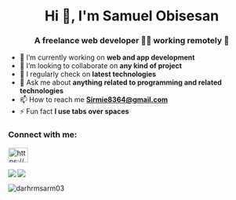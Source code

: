 <h1 align="center">Hi 👋, I'm Samuel Obisesan</h1>
<h3 align="center">A freelance web developer 👨‍💻 working remotely 🚀</h3>


- 🔭 I’m currently working on **web and app development**
- 👯 I’m looking to collaborate on **any kind of project**
- 📝 I regularly check on **latest technologies**
- 💬 Ask me about **anything related to programming and related technologies**
- 📫 How to reach me **Sirmie8364@gmail.com**
- ⚡ Fun fact **I use tabs over spaces**

<h3 align="left">Connect with me:</h3>
<p align="left">
<a href="https://linkedin.com/in/https://www.linkedin.com/in/samuel-obisesan-8b7aab262" target="blank"><img align="center" src="https://raw.githubusercontent.com/rahuldkjain/github-profile-readme-generator/master/src/images/icons/Social/linked-in-alt.svg" alt="https://www.linkedin.com/in/samuel-obisesan-8b7aab262" height="30" width="40" /></a>
</p>
</a>
<p><img align="left" src="https://github-readme-stats.vercel.app/api/top-langs/?username=anuraghazra&layout=compact" /></p>

<p><img align="center" src="https://github-readme-stats.vercel.app/api?username=darhrmsarm03&show_icons=true"/></p>

<p><img align="center" src="https://github-readme-streak-stats.herokuapp.com/?user=darhrmsarm03&" alt="darhrmsarm03" /></p>
